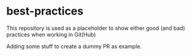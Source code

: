# best-practices
This repository is used as a placeholder to show either good (and bad) practices when working in Git(Hub)

Adding some stuff to create a dummy PR as example.
